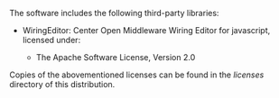 The software includes the following third-party libraries:

- WiringEditor: Center Open Middleware Wiring Editor for javascript, licensed under:

  + The Apache Software License, Version 2.0

Copies of the abovementioned licenses can be found in the *licenses* directory of
this distribution.
